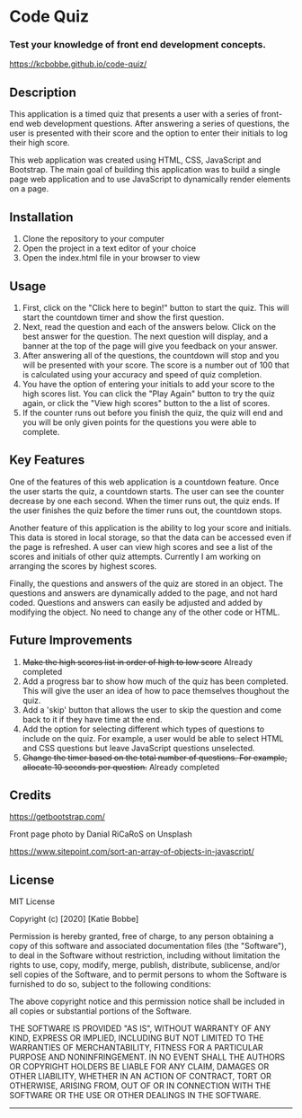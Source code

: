 # Code Quiz 
### Test your knowledge of front end development concepts.
https://kcbobbe.github.io/code-quiz/

## Description

This application is a timed quiz that presents a user with a series of front-end web development questions. After answering a series of questions, the user is presented with their score and the option to enter their initials to log their high score.

This web application was created using HTML, CSS, JavaScript and Bootstrap. The main goal of building this application was to build a single page web application and to use JavaScript to dynamically render elements on a page.


## Installation

1. Clone the repository to your computer
2. Open the project in a text editor of your choice
3. Open the index.html file in your browser to view

## Usage 
1. First, click on the "Click here to begin!" button to start the quiz. This will start the countdown timer and show the first question.
2. Next, read the question and each of the answers below. Click on the best answer for the question. The next question will display, and a banner at the top of the page will give you feedback on your answer.
3. After answering all of the questions, the countdown will stop and you will be presented with your score. The score is a number out of 100 that is calculated using your accuracy and speed of quiz completion.
4. You have the option of entering your initials to add your score to the high scores list. You can click the "Play Again" button to try the quiz again, or click the "View high scores" button to the a list of scores.
5. If the counter runs out before you finish the quiz, the quiz will end and you will be only given points for the questions you were able to complete.

## Key Features

One of the features of this web application is a countdown feature. Once the user starts the quiz, a countdown starts. The user can see the counter decrease by one each second. When the timer runs out, the quiz ends. If the user finishes the quiz before the timer runs out, the countdown stops.

Another feature of this application is the ability to log your score and initials. This data is stored in local storage, so that the data can be accessed even if the page is refreshed. A user can view high scores and see a list of the scores and initials of other quiz attempts. Currently I am working on arranging the scores by highest scores.

Finally, the questions and answers of the quiz are stored in an object. The questions and answers are dynamically added to the page, and not hard coded. Questions and answers can easily be adjusted and added by modifying the object. No need to change any of the other code or HTML. 

## Future Improvements
1. <del>Make the high scores list in order of high to low score</del> Already completed
2. Add a progress bar to show how much of the quiz has been completed. This will give the user an idea of how to pace themselves thoughout the quiz.
3. Add a 'skip' button that allows the user to skip the question and come back to it if they have time at the end.
4. Add the option for selecting different which types of questions to include on the quiz. For example, a user would be able to select HTML and CSS questions but leave JavaScript questions unselected.
5. <del>Change the timer based on the total number of questions. For example, allocate 10 seconds per question.</del> Already completed

## Credits
https://getbootstrap.com/

Front page photo by Danial RiCaRoS on Unsplash

https://www.sitepoint.com/sort-an-array-of-objects-in-javascript/

## License
MIT License

Copyright (c) [2020] [Katie Bobbe]

Permission is hereby granted, free of charge, to any person obtaining a copy
of this software and associated documentation files (the "Software"), to deal
in the Software without restriction, including without limitation the rights
to use, copy, modify, merge, publish, distribute, sublicense, and/or sell
copies of the Software, and to permit persons to whom the Software is
furnished to do so, subject to the following conditions:

The above copyright notice and this permission notice shall be included in all
copies or substantial portions of the Software.

THE SOFTWARE IS PROVIDED "AS IS", WITHOUT WARRANTY OF ANY KIND, EXPRESS OR
IMPLIED, INCLUDING BUT NOT LIMITED TO THE WARRANTIES OF MERCHANTABILITY,
FITNESS FOR A PARTICULAR PURPOSE AND NONINFRINGEMENT. IN NO EVENT SHALL THE
AUTHORS OR COPYRIGHT HOLDERS BE LIABLE FOR ANY CLAIM, DAMAGES OR OTHER
LIABILITY, WHETHER IN AN ACTION OF CONTRACT, TORT OR OTHERWISE, ARISING FROM,
OUT OF OR IN CONNECTION WITH THE SOFTWARE OR THE USE OR OTHER DEALINGS IN THE
SOFTWARE.

---


